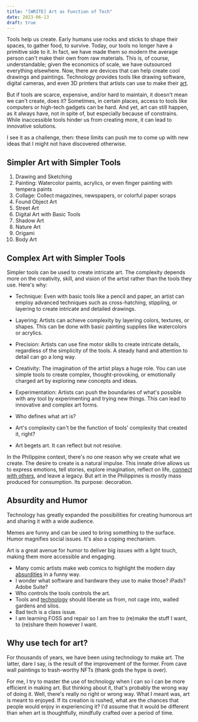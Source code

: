 ```yaml
---
title: "[WRITE] Art as Function of Tech"
date: 2023-06-13
draft: true
---
```


Tools help us create.
Early humans use rocks and sticks to shape their spaces,
to gather food, to survive.
Today, our tools no longer have a primitive side to it.
In fact, we have made them so modern the average person can't make their
own from raw materials.
This is, of course, understandable;
given the economics of scale,
we have outsourced everything elsewhere.
Now, there are devices that can help create cool drawings and paintings.
Technology provides tools like drawing software, digital cameras, and
even 3D printers that artists can use to make their [art](/art).

But if tools are scarce, expensive, and/or hard to maintain,
it doesn't mean we can't create, does it?
Sometimes, in certain places, access to tools like computers
or high-tech gadgets can be hard.
And yet, art can still happen, as it always have,
not in spite of, but especially because of constrains.
While inaccessible tools hinder us from creating more,
it can lead to innovative solutions.

I see it as a challenge, then:
these limits can push me to come up with new ideas that I might not have
discovered otherwise.

## Simpler Art with Simpler Tools

1. Drawing and Sketching
2. Painting: Watercolor paints, acrylics, or even finger painting with tempera paints
3. Collage: Collect magazines, newspapers, or colorful paper scraps
4. Found Object Art
5. Street Art
6. Digital Art with Basic Tools
7. Shadow Art
8. Nature Art
9. Origami
10. Body Art

## Complex Art with Simpler Tools

Simpler tools can be used to create intricate art.
The complexity depends more on the creativity, skill,
and vision of the artist rather than the tools they use. Here's why:

- Technique: Even with basic tools like a pencil and paper, an artist
    can employ advanced techniques such as cross-hatching, stippling, or
    layering to create intricate and detailed drawings.
- Layering: Artists can achieve complexity by layering colors,
    textures, or shapes. This can be done with basic painting supplies
    like watercolors or acrylics.
- Precision: Artists can use fine motor skills to create intricate
    details, regardless of the simplicity of the tools. A steady hand
    and attention to detail can go a long way.
- Creativity: The imagination of the artist plays a huge role. You can
    use simple tools to create complex, thought-provoking, or
    emotionally charged art by exploring new concepts and ideas.
- Experimentation: Artists can push the boundaries of what's possible
    with any tool by experimenting and trying new things. This can lead
    to innovative and complex art forms.

- Who defines what art is?
- Art's complexity can't be the function of tools' complexity that
  created it, right?

- Art begets art. It can reflect but not resolve.


In the Philippine context, there's no one reason why we create what we
create. The desire to create is a natural impulse. This innate drive
allows us to express emotions, tell stories, explore imagination,
reflect on life, [connect with others](/communication), and leave a
legacy. But art in the Philippines is mostly mass produced for
consumption. Its purpose: decoration.

## Absurdity and Humor

Technology has greatly expanded the possibilities for creating humorous
art and sharing it with a wide audience.

Memes are funny and can be used to bring something to the surface.
Humor magnifies social issues. It's also a coping mechanism.

Art is a great avenue for humor to deliver big issues with a light
touch, making them more accessible and engaging.

- Many comic artists make web comics to highlight the modern day
  [absurdities](/surrealism) in a funny way.
- I wonder what software and hardware they use to make those? iPads?
  Adobe Suite?
- Who controls the tools controls the art.
- Tools and [technology](/technology) should liberate us from, not cage
  into, walled gardens and silos.
- Bad tech is a class issue.
- I am learning FOSS and repair so I am free to (re)make the stuff I
  want, to (re)share them however I want.

## Why use tech for art?

For thousands of years, we have been using technology to make art.
The latter, dare I say, is the result of the improvement of the former.
From cave wall paintings to trash-worthy NFTs (thank gods the hype is
over).

For me, I try to master the use of technology when I can so I can be
more efficient in making art.
But thinking about it,
that's probably the wrong way of doing it.
Well, there's really no right or wrong way.
What I meant was, art is meant to enjoyed.
If its creation is rushed,
what are the chances that people would enjoy in experiencing it?
I'd assume that it would be different than when art is thoughtfully,
mindfully crafted over a period of time.
